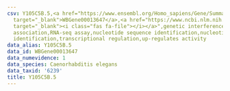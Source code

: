```yaml
---
csv: Y105C5B.5,<a href="https://www.ensembl.org/Homo_sapiens/Gene/Summary?db=core;g=WBGene00013647"
  target="_blank">WBGene00013647</a>,<a href="https://www.ncbi.nlm.nih.gov/pubmed/27496166"
  target="_blank"><i class="fas fa-file"></i></a>",genetic interference,functional
  association,RNA-seq assay,nucleotide sequence identification,nucleotide sequence
  identification,transcriptional regulation,up-regulates activity
data_alias: Y105C5B.5
data_id: WBGene00013647
data_numevidence: 1
data_species: Caenorhabditis elegans
data_taxid: '6239'
title: Y105C5B.5
---
```

